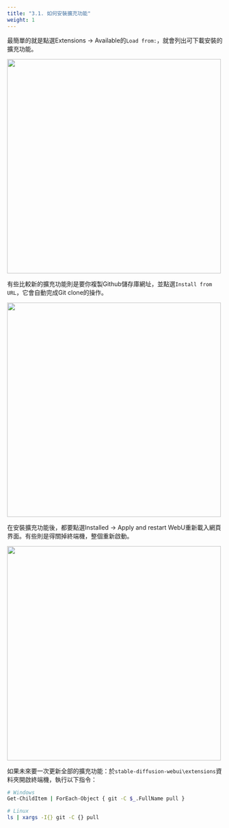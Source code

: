 ```yaml
---
title: "3.1. 如何安裝擴充功能"
weight: 1
---
```


最簡單的就是點選Extensions → Available的`Load from:`，就會列出可下載安裝的擴充功能。

<img src=/posts/stable-diffusion-webui-manuals/images/FwlfcXi.webp alt=""  width=500 loading="lazy">

有些比較新的擴充功能則是要你複製Github儲存庫網址，並點選`Install from URL`，它會自動完成Git clone的操作。

<img src=/posts/stable-diffusion-webui-manuals/images/mrcehrU.webp alt=""  width=500 loading="lazy">

在安裝擴充功能後，都要點選Installed → Apply and restart WebU重新載入網頁界面。有些則是得關掉終端機，整個重新啟動。

<img src=/posts/stable-diffusion-webui-manuals/images/9QksXqM4.webp alt=""  width=500 loading="lazy">


如果未來要一次更新全部的擴充功能：於`stable-diffusion-webui\extensions`資料夾開啟終端機，執行以下指令：
```bash
# Windows
Get-ChildItem | ForEach-Object { git -C $_.FullName pull }

# Linux
ls | xargs -I{} git -C {} pull
```
